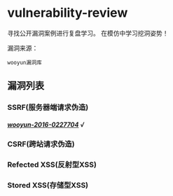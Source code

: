 # vulnerability-review
寻找公开漏洞案例进行复盘学习。
在模仿中学习挖洞姿势！

漏洞来源：
```
wooyun漏洞库
```
## 漏洞列表
### SSRF(服务器端请求伪造)
##### [wooyun-2016-0227704](https://wooyun.laolisafe.com/bug_detail.php?wybug_id=wooyun-2016-0227704) √

### CSRF(跨站请求伪造)

### Refected XSS(反射型XSS)

### Stored XSS(存储型XSS)

